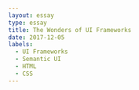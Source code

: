 ```yaml
---
layout: essay
type: essay
title: The Wonders of UI Frameworks
date: 2017-12-05
labels:
  - UI Frameworks
  - Semantic UI
  - HTML
  - CSS
---
```


